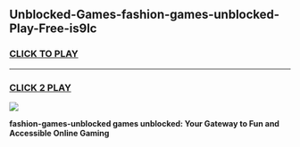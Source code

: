 
## Unblocked-Games-fashion-games-unblocked-Play-Free-is9lc
<h3>
<a href="https://premium76.site?title=fashion-games-unblocked&ref=10A">CLICK TO PLAY</a></h3>
<hr>

<h3>
<a href="https://premium76.site?title=fashion-games-unblocked&ref=10A">CLICK 2 PLAY</a>
  
</h3>

<a href="https://premium76.site?title=fashion-games-unblocked&ref=10A"><img src="https://clearcache.store/games.png"></a>


**fashion-games-unblocked games unblocked: Your Gateway to Fun and Accessible Online Gaming**
